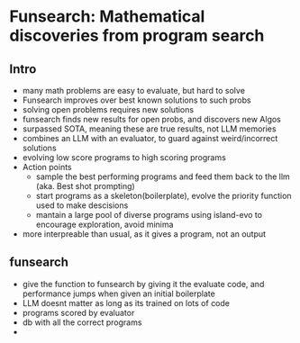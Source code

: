 # Funsearch: Mathematical discoveries from program search

## Intro
 - many math problems are easy to evaluate, but hard to solve
 - Funsearch improves over best known solutions to such probs
 - solving open problems requires new solutions
 - funsearch finds new results for open probs, and discovers new Algos
 - surpassed SOTA, meaning these are true results, not LLM memories
 - combines an LLM with an evaluator, to guard against weird/incorrect solutions
 - evolving low score programs to high scoring programs
 - Action points
    - sample the best performing programs and feed them back to the llm (aka. Best shot prompting)
    - start programs as a skeleton(boilerplate), evolve the priority function used to make descisions
    - mantain a large pool of diverse programs using island-evo to encourage exploration, avoid minima
 - more interpreable than usual, as it gives a program, not an output

## funsearch
 - give the function to funsearch by giving it the evaluate code, and performance jumps when given an initial boilerplate
 - LLM doesnt matter as long as its trained on lots of code
 - programs scored by evaluator
 - db with all the correct programs
 - 